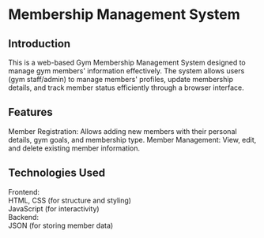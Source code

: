 # Membership Management System

## **Introduction**
This is a web-based Gym Membership Management System designed to manage gym members' information effectively. The system allows users (gym staff/admin) to manage members' profiles, update membership details, and track member status efficiently through a browser interface.

## **Features** 
Member Registration: Allows adding new members with their personal details, gym goals, and membership type. 
Member Management: View, edit, and delete existing member information.

## **Technologies Used**
Frontend:  
HTML, CSS (for structure and styling)  
JavaScript (for interactivity)  
Backend:  
JSON (for storing member data)  
